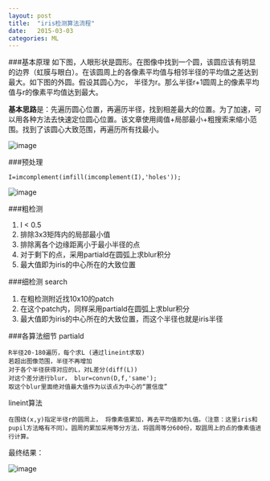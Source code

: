 ```yaml
---
layout: post
title:  "iris检测算法流程"
date:   2015-03-03 
categories: ML
---
```


###基本原理
如下图，人眼形状是圆形。在图像中找到一个圆，该圆应该有明显的边界（虹膜与眼白）。在该圆周上的各像素平均值与相邻半径的平均值之差达到最大。如下图的外圆。假设其圆心为c， 半径为r。那么半径r+1圆周上的像素平均值与r的像素平均值达到最大。

**基本思路**是：先遍历圆心位置，再遍历半径，找到相差最大的位置。为了加速，可以用各种方法去快速定位圆心位置。该文章使用阈值+局部最小+粗搜索来缩小范围。找到了该圆心大致范围，再遍历所有找最小。

![image](http://vsooda.github.io/assets/iris/iris1.png)

###预处理
```
I=imcomplement(imfill(imcomplement(I),'holes'));
```

![image](http://vsooda.github.io/assets/iris/iris2.png)

###粗检测
1. I < 0.5
2. 排除3x3矩阵内的局部最小值
3. 排除离各个边缘距离小于最小半径的点
4. 对于剩下的点，采用partiald在圆弧上求blur积分
5. 最大值即为iris的中心所在的大致位置

###细检测 search
1. 在粗检测附近找10x10的patch
2. 在这个patch内，同样采用partiald在圆弧上求blur积分
3. 最大值即为iris的中心所在的大致位置，而这个半径也就是iris半径

###各算法细节
partiald 

```
R半径20-180遍历，每个求L (通过lineint求取) 
若超出图像范围，半径不再增加
对于各个半径获得对应的L，对L差分(diff(L))
对这个差分进行blur， blur=convn(D,f,'same');
取这个blur里面绝对值最大值作为以该点为中心的“置信度”
```

lineint算法

```
在围绕(x,y)指定半径r的圆周上， 将像素值累加，再去平均值即为L值。（注意：这里iris和pupil方法略有不同）。圆周的累加采用等分方法，将圆周等分600份，取圆周上的点的像素值进行计算。
```

最终结果：

![image](http://vsooda.github.io/assets/iris/iris3.png)

